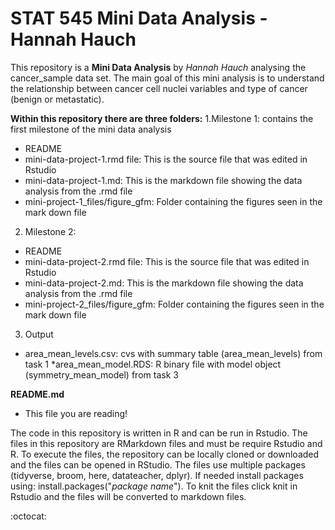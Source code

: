 # STAT 545 Mini Data Analysis - Hannah Hauch 
This repository is a **Mini Data Analysis** by *Hannah Hauch* analysing the cancer_sample data set. The main goal of this mini analysis is to understand the relationship between cancer cell nuclei variables and type of cancer (benign or metastatic). 

**Within this repository there are three folders:** 
1.Milestone 1: contains the first milestone of the mini data analysis
  * README
  * mini-data-project-1.rmd file: This is the source file that was edited in Rstudio
  * mini-data-project-1.md: This is the markdown file showing the data analysis from the .rmd file
  * mini-project-1_files/figure_gfm: Folder containing the figures seen in the mark down file 
2. Milestone 2: 
  * README
  * mini-data-project-2.rmd file: This is the source file that was edited in Rstudio
  * mini-data-project-2.md: This is the markdown file showing the data analysis from the .rmd file
  * mini-project-2_files/figure_gfm: Folder containing the figures seen in the mark down file
3. Output
  * area_mean_levels.csv: cvs with summary table (area_mean_levels) from task 1
  *area_mean_model.RDS: R binary file with model object (symmetry_mean_model) from task 3

**README.md**
  * This file you are reading! 
  
The code in this repository is written in R and can be run in Rstudio. The files in this repository are RMarkdown files and must be require Rstudio and R. To execute the files, the repository can be locally cloned or downloaded and the files can be opened in RStudio. The files use multiple packages (tidyverse, broom, here, datateacher, dplyr). If needed install packages using: install.packages("*package name*"). To knit the files click knit in Rstudio and the files will be converted to markdown files. 

:octocat: 



